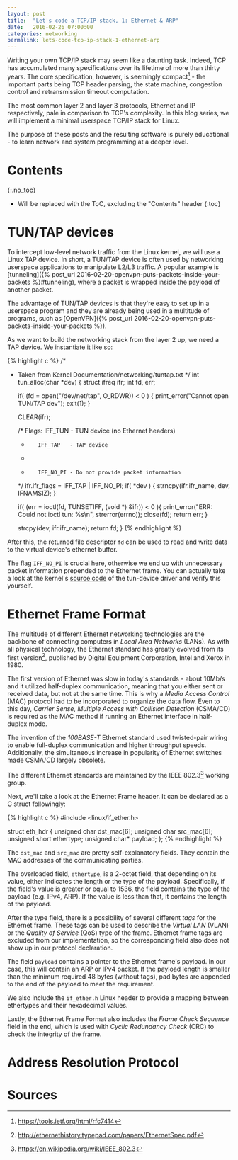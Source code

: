 ```yaml
---
layout: post
title:  "Let's code a TCP/IP stack, 1: Ethernet & ARP"
date:   2016-02-26 07:00:00
categories: networking
permalink: lets-code-tcp-ip-stack-1-ethernet-arp
---
```


Writing your own TCP/IP stack may seem like a daunting task. Indeed, TCP has accumulated many specifications over its lifetime of more than thirty years. The core specification, however, is seemingly compact[^tcp-roadmap] - the important parts being TCP header parsing, the state machine, congestion control and retransmission timeout computation.

The most common layer 2 and layer 3 protocols, Ethernet and IP respectively, pale in comparison to TCP's complexity. In this blog series, we will implement a minimal userspace TCP/IP stack for Linux. 

The purpose of these posts and the resulting software is purely educational - to learn network and system programming at a deeper level.

# Contents
{:.no_toc}

* Will be replaced with the ToC, excluding the "Contents" header
{:toc}

# TUN/TAP devices

To intercept low-level network traffic from the Linux kernel, we will use a Linux TAP device. In short, a TUN/TAP device is often used by networking userspace applications to manipulate L2/L3 traffic. A popular example is [tunneling]({% post_url 2016-02-20-openvpn-puts-packets-inside-your-packets %}#tunneling), where a packet is wrapped inside the payload of another packet.

The advantage of TUN/TAP devices is that they're easy to set up in a userspace program and they are already being used in a multitude of programs, such as [OpenVPN]({% post_url 2016-02-20-openvpn-puts-packets-inside-your-packets %}).

As we want to build the networking stack from the layer 2 up, we need a TAP device. We instantiate it like so:

{% highlight c %}
/*
 * Taken from Kernel Documentation/networking/tuntap.txt
 */
int tun_alloc(char *dev)
{
    struct ifreq ifr;
    int fd, err;

    if( (fd = open("/dev/net/tap", O_RDWR)) < 0 ) {
        print_error("Cannot open TUN/TAP dev");
        exit(1);
    }

    CLEAR(ifr);

    /* Flags: IFF_TUN   - TUN device (no Ethernet headers)
     *        IFF_TAP   - TAP device
     *
     *        IFF_NO_PI - Do not provide packet information
     */
    ifr.ifr_flags = IFF_TAP | IFF_NO_PI;
    if( *dev ) {
        strncpy(ifr.ifr_name, dev, IFNAMSIZ);
    }

    if( (err = ioctl(fd, TUNSETIFF, (void *) &ifr)) < 0 ){
        print_error("ERR: Could not ioctl tun: %s\n", strerror(errno));
        close(fd);
        return err;
    }

    strcpy(dev, ifr.ifr_name);
    return fd;
}
{% endhighlight %}

After this, the returned file descriptor `fd` can be used to read and write data to the virtual device's ethernet buffer.

The flag `IFF_NO_PI` is crucial here, otherwise we end up with unnecessary packet information prepended to the Ethernet frame. You can actually take a look at the kernel's [source code](https://github.com/torvalds/linux/blob/v4.4/drivers/net/tun.c#L1306) of the tun-device driver and verify this yourself. 

# Ethernet Frame Format

The multitude of different Ethernet networking technologies are the backbone of connecting computers in _Local Area Networks_ (LANs). As with all physical technology, the Ethernet standard has greatly evolved from its first version[^ethernet], published by Digital Equipment Corporation, Intel and Xerox in 1980. 

The first version of Ethernet was slow in today's standards - about 10Mb/s and it utilized half-duplex communication, meaning that you either sent or received data, but not at the same time. This is why a _Media Access Control_ (MAC) protocol had to be incorporated to organize the data flow. Even to this day, _Carrier Sense, Multiple Access with Collision Detection_ (CSMA/CD) is required as the MAC method if running an Ethernet interface in half-duplex mode. 

The invention of the _100BASE-T_ Ethernet standard used twisted-pair wiring to enable full-duplex communication and higher throughput speeds. Additionally, the simultaneous increase in popularity of Ethernet switches made CSMA/CD largely obsolete. 

The different Ethernet standards are maintained by the IEEE 802.3[^ieee-802-3] working group.

Next, we'll take a look at the Ethernet Frame header. It can be declared as a C struct followingly:

{% highlight c %}
#include <linux/if_ether.h>

struct eth_hdr
{
    unsigned char dst_mac[6];
    unsigned char src_mac[6];
    unsigned short ethertype;
    unsigned char* payload;
};
{% endhighlight %}

The `dst_mac` and `src_mac` are pretty self-explanatory fields. They contain the MAC addresses of the communicating parties.

The overloaded field, `ethertype`, is a 2-octet field, that depending on its value, either indicates the length or the type of the payload. Specifically, if the field's value is greater or equal to 1536, the field contains the type of the payload (e.g. IPv4, ARP). If the value is less than that, it contains the length of the payload.

After the type field, there is a possibility of several different _tags_ for the Ethernet frame. These tags can be used to describe the _Virtual LAN_ (VLAN) or the _Quality of Service_ (QoS) type of the frame. Ethernet frame tags are excluded from our implementation, so the corresponding field also does not show up in our protocol declaration.

The field `payload` contains a pointer to the Ethernet frame's payload. In our case, this will contain an ARP or IPv4 packet. If the payload length is smaller than the minimum required 48 bytes (without tags), pad bytes are appended to the end of the payload to meet the requirement.

We also include the `if_ether.h` Linux header to provide a mapping between ethertypes and their hexadecimal values.

Lastly, the Ethernet Frame Format also includes the _Frame Check Sequence_ field in the end, which is used with _Cyclic Redundancy Check_ (CRC) to check the integrity of the frame.

# Address Resolution Protocol


# Sources
[^tcp-roadmap]:<https://tools.ietf.org/html/rfc7414>
[^ethernet]:<http://ethernethistory.typepad.com/papers/EthernetSpec.pdf>
[^ieee-802-3]:<https://en.wikipedia.org/wiki/IEEE_802.3>
